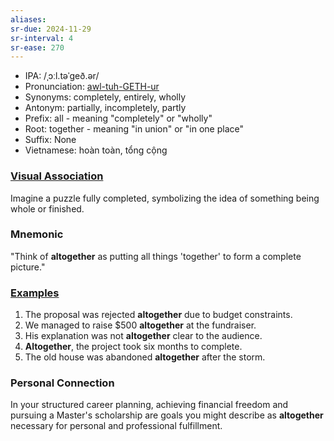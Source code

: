 ```yaml
---
aliases:
sr-due: 2024-11-29
sr-interval: 4
sr-ease: 270
---
```


- IPA: /ˌɔːl.təˈɡeð.ər/
- Pronunciation: [awl-tuh-GETH-ur](https://www.google.com/search?q=how+to+pronounce+altogether)
- Synonyms: completely, entirely, wholly
- Antonym: partially, incompletely, partly
- Prefix: all - meaning "completely" or "wholly"
- Root: together - meaning "in union" or "in one place"
- Suffix: None
- Vietnamese: hoàn toàn, tổng cộng

### [Visual Association](https://www.google.com/search?tbm=isch&q=altogether)

Imagine a puzzle fully completed, symbolizing the idea of something being whole or finished.

### Mnemonic

"Think of **altogether** as putting all things 'together' to form a complete picture."

### [Examples](https://www.google.com/search?q=altogether+in+a+sentence)

1. The proposal was rejected **altogether** due to budget constraints.  
2. We managed to raise $500 **altogether** at the fundraiser.  
3. His explanation was not **altogether** clear to the audience.  
4. **Altogether**, the project took six months to complete.  
5. The old house was abandoned **altogether** after the storm.

### Personal Connection

In your structured career planning, achieving financial freedom and pursuing a Master's scholarship are goals you might describe as **altogether** necessary for personal and professional fulfillment.
